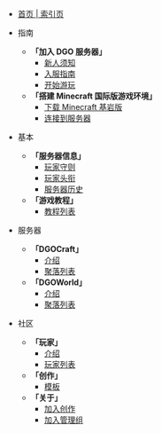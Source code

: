 <!-- docs/_sidebar.md -->

  - [首页 | 索引页](index.md)

- 指南

  - **「加入 DGO 服务器」**
    - [新人须知](guide/join/notice.md)
    - [入服指南](guide/join/guide.md)
    - [开始游玩](guide/join/started.md)
  - **「搭建 Minecraft 国际版游戏环境」**
    - [下载 Minecraft 基岩版](guide/international/download.md)
    - [连接到服务器](guide/international/linkServer.md)

- 基本

  - **「服务器信息」**
    - [玩家守则](basic/information/rules.md)
    - [玩家头衔](basic/information/playerTitle.md)
    - [服务器历史](basic/information/DGOHistory.md) 
  - **「游戏教程」**
    - [教程列表](basic/tutorial/list.md) 

- 服务器

  - **「DGOCraft」**
    - [介绍](server/dgoCraft/introduce.md)
    - [聚落列表](server/dgoCraft/list.md)
  - **「DGOWorld」**
    - [介绍](server/dgoWorld/introduce.md)
    - [聚落列表](server/dgoWorld/list.md)

- 社区

  - **「玩家」**
    - [介绍](community/player/introduce.md)
    - [玩家列表](community/player/list.md)
  - **「创作」**
    - [模板](community/creation/template.md)
  - **「关于」**
    - [加入创作](community/about/joinCreation.md)
    - [加入管理组](community/about/joinManagement.md)
